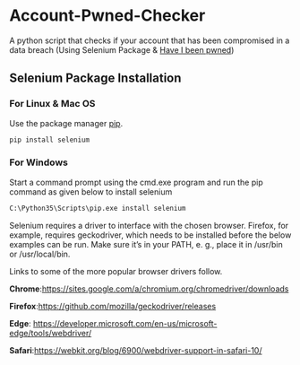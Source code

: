# Account-Pwned-Checker
A python script that checks if your account that has been compromised in a data breach (Using Selenium Package & [Have I been pwned](https://haveibeenpwned.com/))
   
## Selenium Package Installation

### For Linux & Mac OS 
Use the package manager [pip](https://pip.pypa.io/en/stable/).

```bash
pip install selenium
```
### For Windows
Start a command prompt using the cmd.exe program and run the pip command as given below to install selenium

```bash
C:\Python35\Scripts\pip.exe install selenium
```

Selenium requires a driver to interface with the chosen browser. Firefox, for example, requires geckodriver, which needs to be installed before the below examples can be run. Make sure it’s in your PATH, e. g., place it in /usr/bin or /usr/local/bin.

Links to some of the more popular browser drivers follow.

**Chrome**:https://sites.google.com/a/chromium.org/chromedriver/downloads

**Firefox**:https://github.com/mozilla/geckodriver/releases

**Edge**: 	https://developer.microsoft.com/en-us/microsoft-edge/tools/webdriver/

**Safari**:https://webkit.org/blog/6900/webdriver-support-in-safari-10/
